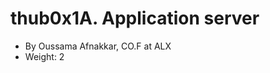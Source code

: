 thub0x1A. Application server
========================

-   By Oussama Afnakkar, CO.F at ALX
-   Weight: 2
